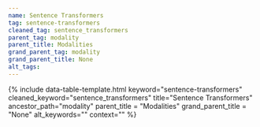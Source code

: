 ```yaml
---
name: Sentence Transformers
tag: sentence-transformers
cleaned_tag: sentence_transformers
parent_tag: modality
parent_title: Modalities
grand_parent_tag: modality
grand_parent_title: None
alt_tags: 
---
```


{% include data-table-template.html 
  keyword="sentence-transformers" 
  cleaned_keyword="sentence_transformers" 
  title="Sentence Transformers"
  ancestor_path="modality" 
  parent_title = "Modalities"
  grand_parent_title = "None"
  alt_keywords=""
  context=""
%}

